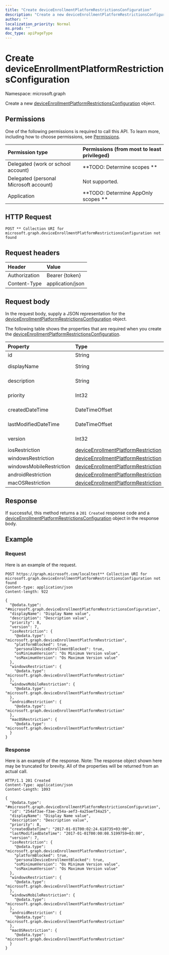 ```yaml
---
title: "Create deviceEnrollmentPlatformRestrictionsConfiguration"
description: "Create a new deviceEnrollmentPlatformRestrictionsConfiguration object."
author: ""
localization_priority: Normal
ms.prod: ""
doc_type: apiPageType
---
```


# Create deviceEnrollmentPlatformRestrictionsConfiguration

Namespace: microsoft.graph

Create a new [deviceEnrollmentPlatformRestrictionsConfiguration](../resources/deviceenrollmentplatformrestrictionsconfiguration.md) object.

## Permissions
One of the following permissions is required to call this API. To learn more, including how to choose permissions, see [Permissions](/concepts/permissions-reference.md).

|Permission type|Permissions (from most to least privileged)|
|:---|:---|
|Delegated (work or school account)|**TODO: Determine scopes **|
|Delegated (personal Microsoft account)|Not supported.|
|Application|**TODO: Determine AppOnly scopes **|

## HTTP Request
<!-- {
  "blockType": "ignored"
}
-->
``` http
POST ** Collection URI for microsoft.graph.deviceEnrollmentPlatformRestrictionsConfiguration not found
```

## Request headers
|Header|Value|
|:---|:---|
|Authorization|Bearer {token}|
|Content-Type|application/json|

## Request body
In the request body, supply a JSON representation for the [deviceEnrollmentPlatformRestrictionsConfiguration](../resources/deviceenrollmentplatformrestrictionsconfiguration.md) object.

The following table shows the properties that are required when you create the [deviceEnrollmentPlatformRestrictionsConfiguration](../resources/deviceenrollmentplatformrestrictionsconfiguration.md).

|Property|Type|Description|
|:---|:---|:---|
|id|String| Inherited from [entity](../resources/entity.md)|
|displayName|String| Inherited from [deviceEnrollmentConfiguration](../resources/deviceenrollmentconfiguration.md)|
|description|String| Inherited from [deviceEnrollmentConfiguration](../resources/deviceenrollmentconfiguration.md)|
|priority|Int32| Inherited from [deviceEnrollmentConfiguration](../resources/deviceenrollmentconfiguration.md)|
|createdDateTime|DateTimeOffset| Inherited from [deviceEnrollmentConfiguration](../resources/deviceenrollmentconfiguration.md)|
|lastModifiedDateTime|DateTimeOffset| Inherited from [deviceEnrollmentConfiguration](../resources/deviceenrollmentconfiguration.md)|
|version|Int32| Inherited from [deviceEnrollmentConfiguration](../resources/deviceenrollmentconfiguration.md)|
|iosRestriction|[deviceEnrollmentPlatformRestriction](../resources/deviceenrollmentplatformrestriction.md)||
|windowsRestriction|[deviceEnrollmentPlatformRestriction](../resources/deviceenrollmentplatformrestriction.md)||
|windowsMobileRestriction|[deviceEnrollmentPlatformRestriction](../resources/deviceenrollmentplatformrestriction.md)||
|androidRestriction|[deviceEnrollmentPlatformRestriction](../resources/deviceenrollmentplatformrestriction.md)||
|macOSRestriction|[deviceEnrollmentPlatformRestriction](../resources/deviceenrollmentplatformrestriction.md)||



## Response
If successful, this method returns a `201 Created` response code and a [deviceEnrollmentPlatformRestrictionsConfiguration](../resources/deviceenrollmentplatformrestrictionsconfiguration.md) object in the response body.

## Example

### Request
Here is an example of the request.
<!-- {
  "blockType": "request",
  "name": "create_deviceenrollmentplatformrestrictionsconfiguration_from_"
}
-->
``` http
POST https://graph.microsoft.com/localtest** Collection URI for microsoft.graph.deviceEnrollmentPlatformRestrictionsConfiguration not found
Content-type: application/json
Content-length: 922

{
  "@odata.type": "#microsoft.graph.deviceEnrollmentPlatformRestrictionsConfiguration",
  "displayName": "Display Name value",
  "description": "Description value",
  "priority": 8,
  "version": 7,
  "iosRestriction": {
    "@odata.type": "microsoft.graph.deviceEnrollmentPlatformRestriction",
    "platformBlocked": true,
    "personalDeviceEnrollmentBlocked": true,
    "osMinimumVersion": "Os Minimum Version value",
    "osMaximumVersion": "Os Maximum Version value"
  },
  "windowsRestriction": {
    "@odata.type": "microsoft.graph.deviceEnrollmentPlatformRestriction"
  },
  "windowsMobileRestriction": {
    "@odata.type": "microsoft.graph.deviceEnrollmentPlatformRestriction"
  },
  "androidRestriction": {
    "@odata.type": "microsoft.graph.deviceEnrollmentPlatformRestriction"
  },
  "macOSRestriction": {
    "@odata.type": "microsoft.graph.deviceEnrollmentPlatformRestriction"
  }
}
```

### Response
Here is an example of the response. Note: The response object shown here may be truncated for brevity. All of the properties will be returned from an actual call.
<!-- {
  "blockType": "response",
  "truncated": true,
  "@odata.type": "microsoft.graph.deviceenrollmentplatformrestrictionsconfiguration"
}
-->
``` http
HTTP/1.1 201 Created
Content-Type: application/json
Content-Length: 1093

{
  "@odata.type": "#microsoft.graph.deviceEnrollmentPlatformRestrictionsConfiguration",
  "id": "254af3ae-f3ae-254a-aef3-4a25aef34a25",
  "displayName": "Display Name value",
  "description": "Description value",
  "priority": 8,
  "createdDateTime": "2017-01-01T00:02:24.618735+03:00",
  "lastModifiedDateTime": "2017-01-01T00:00:08.5199759+03:00",
  "version": 7,
  "iosRestriction": {
    "@odata.type": "microsoft.graph.deviceEnrollmentPlatformRestriction",
    "platformBlocked": true,
    "personalDeviceEnrollmentBlocked": true,
    "osMinimumVersion": "Os Minimum Version value",
    "osMaximumVersion": "Os Maximum Version value"
  },
  "windowsRestriction": {
    "@odata.type": "microsoft.graph.deviceEnrollmentPlatformRestriction"
  },
  "windowsMobileRestriction": {
    "@odata.type": "microsoft.graph.deviceEnrollmentPlatformRestriction"
  },
  "androidRestriction": {
    "@odata.type": "microsoft.graph.deviceEnrollmentPlatformRestriction"
  },
  "macOSRestriction": {
    "@odata.type": "microsoft.graph.deviceEnrollmentPlatformRestriction"
  }
}
```

